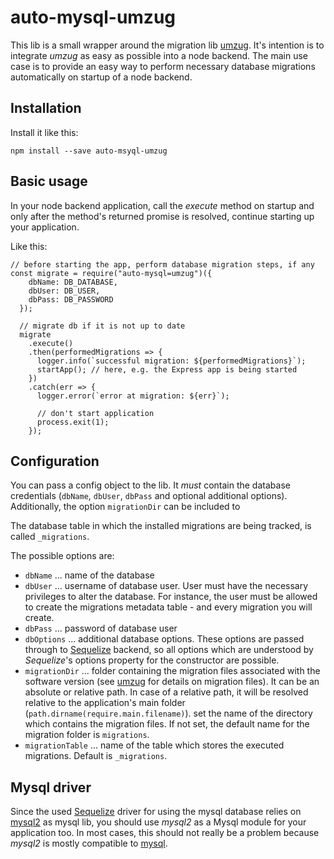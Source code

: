 # auto-mysql-umzug

This lib is a small wrapper around the migration lib [umzug](https://www.npmjs.com/package/umzug). 
It's intention is to integrate *umzug* as easy as possible into a node backend.
The main use case is to provide an easy way to perform necessary database migrations automatically on 
startup of a node backend.

## Installation

Install it like this:

    npm install --save auto-msyql-umzug

## Basic usage

In your node backend application, call the *execute* method on startup and only after the method's returned promise
is resolved, continue starting up your application. 

Like this:

```
// before starting the app, perform database migration steps, if any
const migrate = require("auto-mysql=umzug")({
    dbName: DB_DATABASE,
    dbUser: DB_USER,
    dbPass: DB_PASSWORD
  });
  
  // migrate db if it is not up to date
  migrate
    .execute()
    .then(performedMigrations => {
      logger.info(`successful migration: ${performedMigrations}`);
      startApp(); // here, e.g. the Express app is being started
    })
    .catch(err => {
      logger.error(`error at migration: ${err}`);

	  // don't start application
      process.exit(1);
    });
```

## Configuration

You can pass a config object to the lib. It *must* contain the database credentials (`dbName`, `dbUser`, `dbPass` and optional additional options). Additionally, the option `migrationDir` can be included to

The database table in which the installed migrations are being tracked, is called `_migrations`.

The possible options are:

* `dbName` ... name of the database
* `dbUser` ... username of database user. User must have the necessary privileges to alter the database. For instance, the user must be allowed to create the migrations metadata table - and every migration you will create.
* `dbPass` ... password of database user
* `dbOptions` ... additional database options. These options are passed through to [Sequelize](https://github.com/sequelize/sequelize) backend, so all options which are understood by *Sequelize*'s options property for the constructor are possible.
* `migrationDir` ... folder containing the migration files associated with the software version (see [umzug](https://www.npmjs.com/package/umzug) for details on migration files). It can be an absolute or relative path. In case of a relative path, it will be resolved relative to the application's main folder (`path.dirname(require.main.filename)`).  set the name of the directory which contains the migration files. If not set, the default name for the migration folder is `migrations`.
* `migrationTable` ... name of the table which stores the executed migrations. Default is `_migrations`.

## Mysql driver

Since the used [Sequelize](https://github.com/sequelize/sequelize) driver for using the mysql database relies on [mysql2](https://www.npmjs.com/package/mysql2) as mysql lib, you should use *mysql2* as a Mysql module for your application too. In most cases, this should not really be a problem because *mysql2* is mostly compatible to [mysql](https://www.npmjs.com/package/mysql).
